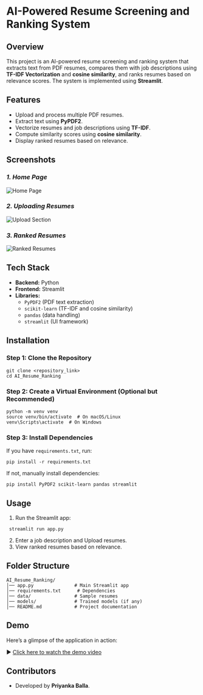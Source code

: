 # AI-Powered Resume Screening and Ranking System

## Overview
This project is an AI-powered resume screening and ranking system that extracts text from PDF resumes, compares them with job descriptions using **TF-IDF Vectorization** and **cosine similarity**, and ranks resumes based on relevance scores. The system is implemented using **Streamlit**.

## Features
- Upload and process multiple PDF resumes.
- Extract text using **PyPDF2**.
- Vectorize resumes and job descriptions using **TF-IDF**.
- Compute similarity scores using **cosine similarity**.
- Display ranked resumes based on relevance.

## Screenshots
### *1. Home Page*
![Home Page](output/Screenshot1.png)

### *2. Uploading Resumes*
![Upload Section](screenshots/upload.png)

### *3. Ranked Resumes*
![Ranked Resumes](screenshots/ranking.png)

## Tech Stack
- **Backend:** Python
- **Frontend:** Streamlit
- **Libraries:**
  - `PyPDF2` (PDF text extraction)
  - `scikit-learn` (TF-IDF and cosine similarity)
  - `pandas` (data handling)
  - `streamlit` (UI framework)

## Installation

### Step 1: Clone the Repository
```
git clone <repository_link>
cd AI_Resume_Ranking
```

### Step 2: Create a Virtual Environment (Optional but Recommended)
```
python -m venv venv
source venv/bin/activate  # On macOS/Linux
venv\Scripts\activate  # On Windows
```

### Step 3: Install Dependencies
If you have `requirements.txt`, run:
```
pip install -r requirements.txt
```

If not, manually install dependencies:
```
pip install PyPDF2 scikit-learn pandas streamlit
```


## Usage
1. Run the Streamlit app:
  ```
   streamlit run app.py
   ```

2. Enter a job description and Upload resumes.
3. View ranked resumes based on relevance.

## Folder Structure

```
AI_Resume_Ranking/
│── app.py               # Main Streamlit app
│── requirements.txt      # Dependencies
│── data/                # Sample resumes
│── models/              # Trained models (if any)
│── README.md            # Project documentation
```

## Demo 
Here’s a glimpse of the application in action:

▶ [Click here to watch the demo video](https://drive.google.com/file/d/1g79F9WblsCFzwHGB7w-nfxU0w2b013cr/view?usp=drivesdk)

## Contributors
- Developed by **Priyanka Balla**.
